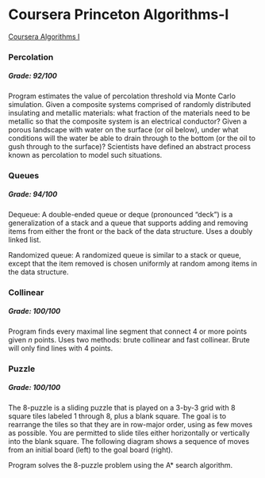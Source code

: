 # Coursera Princeton Algorithms-I
[Coursera Algorithms I](https://www.coursera.org/learn/algorithms-part1)

### Percolation
##### Grade: 92/100
Program estimates the value of percolation threshold via Monte Carlo simulation.  Given a composite systems comprised of randomly distributed insulating and metallic materials: what fraction of the materials need to be metallic so that the composite system is an electrical conductor? Given a porous landscape with water on the surface (or oil below), under what conditions will the water be able to drain through to the bottom (or the oil to gush through to the surface)? Scientists have defined an abstract process known as percolation to model such situations. 

### Queues
##### Grade: 94/100
Dequeue: A double-ended queue or deque (pronounced “deck”) is a generalization of a stack and a queue that supports adding and removing items from either the front or the back of the data structure. Uses a doubly linked list.

Randomized queue: A randomized queue is similar to a stack or queue, except that the item removed is chosen uniformly at random among items in the data structure.

### Collinear
##### Grade: 100/100

Program finds every maximal line segment that connect 4 or more points given *n* points.
Uses two methods: brute collinear and fast collinear. Brute will only find lines with 4 points.

### Puzzle
##### Grade: 100/100

The 8-puzzle is a sliding puzzle that is played on a 3-by-3 grid with 8 square tiles labeled 1 through 8, plus a blank square. The goal is to rearrange the tiles so that they are in row-major order, using as few moves as possible. You are permitted to slide tiles either horizontally or vertically into the blank square. The following diagram shows a sequence of moves from an initial board (left) to the goal board (right). 

Program solves the 8-puzzle problem using the A* search algorithm.
